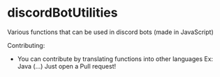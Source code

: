 # discordBotUtilities
Various functions that can be used in discord bots (made in JavaScript)

Contributing:
- You can contribute by translating functions into other languages 
Ex: Java (...) 
Just open a Pull request!
